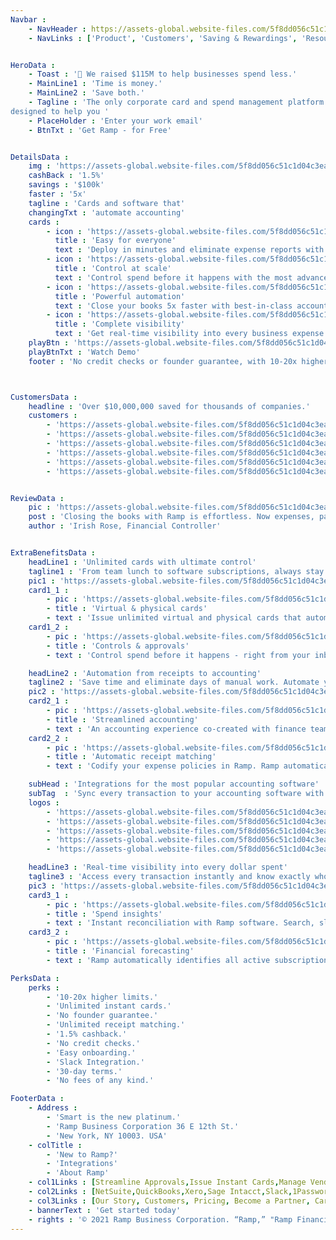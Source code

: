 ```yaml
---
Navbar : 
    - NavHeader : https://assets-global.website-files.com/5f8dd056c51c1d04c3eaa497/5fe268cd0a4b579cf22e3975_ramp-circle-logo.png
    - NavLinks : ['Product', 'Customers', 'Saving & Rewardings', 'Resources', 'Pricing', 'Sign in']


HeroData :
    - Toast : '🥂 We raised $115M to help businesses spend less.'
    - MainLine1 : 'Time is money.'
    - MainLine2 : 'Save both.'
    - Tagline : 'The only corporate card and spend management platform
designed to help you '
    - PlaceHolder : 'Enter your work email'
    - BtnTxt : 'Get Ramp - for Free' 


DetailsData :
    img : 'https://assets-global.website-files.com/5f8dd056c51c1d04c3eaa497/606b9551dbc1598d67339954_new-video-player-stock.png'
    cashBack : '1.5%'
    savings : '$100k'
    faster : '5x'
    tagline : 'Cards and software that'
    changingTxt : 'automate accounting'
    cards : 
        - icon : 'https://assets-global.website-files.com/5f8dd056c51c1d04c3eaa497/5fcfde7c1abd2eebfc82f01a_acc.svg'
          title : 'Easy for everyone'
          text : 'Deploy in minutes and eliminate expense reports with modern software that automatically collects & matches receipts' 
        - icon : 'https://assets-global.website-files.com/5f8dd056c51c1d04c3eaa497/5fcfdf86e166a4013a89bc99_reimburse.svg'
          title : 'Control at scale'
          text : 'Control spend before it happens with the most advanced card and category controls to help you manage spend at scale.'
        - icon : 'https://assets-global.website-files.com/5f8dd056c51c1d04c3eaa497/5fcfdf77f962d9bca92b8230_expense-policies.svg'
          title : 'Powerful automation'
          text : 'Close your books 5x faster with best-in-class accounting integrations and smart coding for every merchant and transaction.' 
        - icon : 'https://assets-global.website-files.com/5f8dd056c51c1d04c3eaa497/5fcfdedc343111f569fe7d85_streamlined.svg'
          title : 'Complete visibility'
          text : 'Get real-time visibility into every business expense with reporting, forecasting, and automated savings insights.'
    playBtn : 'https://assets-global.website-files.com/5f8dd056c51c1d04c3eaa497/606caabb8c7fe8647e7c01a3_play-circle-filled.svg'
    playBtnTxt : 'Watch Demo'
    footer : 'No credit checks or founder guarantee, with 10-20x higher limits.'



CustomersData :
    headline : 'Over $10,000,000 saved for thousands of companies.'
    customers : 
        - 'https://assets-global.website-files.com/5f8dd056c51c1d04c3eaa497/605f79c123692b5a9d778b39_frame-clickup.png'
        - 'https://assets-global.website-files.com/5f8dd056c51c1d04c3eaa497/605f7a45e5454a8e5f1c8628_frame-ro.png'
        - 'https://assets-global.website-files.com/5f8dd056c51c1d04c3eaa497/605f7abc2dfa60f670b4abd6_frame-italic.png'
        - 'https://assets-global.website-files.com/5f8dd056c51c1d04c3eaa497/605f7b00102fdba7761c9d08_frame-mode.png'
        - 'https://assets-global.website-files.com/5f8dd056c51c1d04c3eaa497/605f7b005c46963fef754d4b_frame-better.png'
        - 'https://assets-global.website-files.com/5f8dd056c51c1d04c3eaa497/605f7b019c5aa532e552bbbf_frame-planned-parenthood.png'


ReviewData :
    pic : 'https://assets-global.website-files.com/5f8dd056c51c1d04c3eaa497/605f83d51d29843b1b3664b3_eight-sleep-case-study.png'
    post : 'Closing the books with Ramp is effortless. Now expenses, payments, and accounting are all integrated.'
    author : 'Irish Rose, Financial Controller'


ExtraBenefitsData : 
    headLine1 : 'Unlimited cards with ultimate control'
    tagline1 : 'From team lunch to software subscriptions, always stay in control. Get unlimited virtual & physical cards with smart limits built in.'
    pic1 : 'https://assets-global.website-files.com/5f8dd056c51c1d04c3eaa497/606c7e2acc754d711fb7ddd4_unlimited-cards-feature.png'
    card1_1 : 
        - pic : 'https://assets-global.website-files.com/5f8dd056c51c1d04c3eaa497/5fcfde7c1abd2eebfc82f01a_acc.svg'
        - title : 'Virtual & physical cards' 
        - text : 'Issue unlimited virtual and physical cards that automatically control what your employees can spend on.'
    card1_2 :
        - pic : 'https://assets-global.website-files.com/5f8dd056c51c1d04c3eaa497/5fcfdedc343111f569fe7d85_streamlined.svg' 
        - title : 'Controls & approvals'
        - text : 'Control spend before it happens - right from your inbox or Slack. Empower teams to request and delegate approval to managers.'

    headLine2 : 'Automation from receipts to accounting'
    tagline2 : 'Save time and eliminate days of manual work. Automate your expense management process with the fastest reconciliation experience ever made.'
    pic2 : 'https://assets-global.website-files.com/5f8dd056c51c1d04c3eaa497/5fd03a0d243fe06fa6bf2102_Accounting%20Hero.png'
    card2_1 : 
        - pic : 'https://assets-global.website-files.com/5f8dd056c51c1d04c3eaa497/5fa46322f80edcb058188c79_accounting.svg'
        - title : 'Streamlined accounting' 
        - text : 'An accounting experience co-created with finance teams to automate manual processes and let Ramp do the heavy lifting.'
    card2_2 :
        - pic : 'https://assets-global.website-files.com/5f8dd056c51c1d04c3eaa497/5fcfdf77f962d9bca92b8230_expense-policies.svg' 
        - title : 'Automatic receipt matching'
        - text : 'Codify your expense policies in Ramp. Ramp automatically requests, collects and matches receipts sent via SMS & email.'

    subHead : 'Integrations for the most popular accounting software'
    subTag  : 'Sync every transaction to your accounting software with native support for advanced capabilities like multi-entity, split transactions, and project codes.'
    logos : 
        - 'https://assets-global.website-files.com/5f8dd056c51c1d04c3eaa497/5fcfc20dacc5a271a9c70297_Netsuite.jpg'
        - 'https://assets-global.website-files.com/5f8dd056c51c1d04c3eaa497/5fcfc1fcc98b745df70b766c_Sage.jpg'
        - 'https://assets-global.website-files.com/5f8dd056c51c1d04c3eaa497/5fcfc21b800b3c19f92edef5_QuickBooks.jpg'
        - 'https://assets-global.website-files.com/5f8dd056c51c1d04c3eaa497/5fcfc22d517dbaa029234f1c_Xero.jpg'
        - 'https://assets-global.website-files.com/5f8dd056c51c1d04c3eaa497/5fcfc36ed243e684e6d55067_100%20others.jpg'

    headLine3 : 'Real-time visibility into every dollar spent'
    tagline3 : 'Access every transaction instantly and know exactly who’s spending on what. Track your top line spend or drill into any transaction in real time. from any device, in real-time.'
    pic3 : 'https://assets-global.website-files.com/5f8dd056c51c1d04c3eaa497/5fd038dc9175740a2857131d_Transactions%20Hero.png'
    card3_1 : 
        - pic : 'https://assets-global.website-files.com/5f8dd056c51c1d04c3eaa497/5fcfe00e0a5f6c06bcde4ada_visibility.svg'
        - title : 'Spend insights' 
        - text : 'Instant reconciliation with Ramp software. Search, slice, or download real-time data from any employee, department, or merchant.'
    card3_2 :
        - pic : 'https://assets-global.website-files.com/5f8dd056c51c1d04c3eaa497/5fa46322f80edc4906188c76_version-control.svg' 
        - title : 'Financial forecasting'
        - text : 'Ramp automatically identifies all active subscriptions and upcoming payments. It’s like seeing into the future.'

PerksData : 
    perks : 
        - '10-20x higher limits.'
        - 'Unlimited instant cards.'
        - 'No founder guarantee.'
        - 'Unlimited receipt matching.'
        - '1.5% cashback.'
        - 'No credit checks.'
        - 'Easy onboarding.'
        - 'Slack Integration.'
        - '30-day terms.'
        - 'No fees of any kind.'

FooterData : 
    - Address : 
        - 'Smart is the new platinum.'
        - 'Ramp Business Corporation 36 E 12th St.'
        - 'New York, NY 10003. USA'
    - colTitle : 
        - 'New to Ramp?'
        - 'Integrations'
        - 'About Ramp'
    - col1Links : [Streamline Approvals,Issue Instant Cards,Manage Vendors,Reimburse Employees,Close Books, 5x Faster,Set Expense Policies,Cut Expenses,Get 1.5% Cashback,Replace Expensify,Replace Brex]
    - col2Links : [NetSuite,QuickBooks,Xero,Sage Intacct,Slack,1Password ]
    - col3Links : [Our Story, Customers, Pricing, Become a Partner, Careers, Contact Us, Blog, Resources, FAQs, Terms & Conditions, Privacy Policy]
    - bannerText : 'Get started today'
    - rights : '© 2021 Ramp Business Corporation. “Ramp,” "Ramp Financial" and the Ramp logo are trademarks of the company. The Ramp Visa® Commercial Card is issued by Sutton Bank, Member FDIC. Terms and conditions apply. Please visit our Terms of Service for more details.'
---
```

